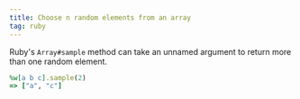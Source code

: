 ```yaml
---
title: Choose n random elements from an array
tag: ruby
---
```


Ruby's `Array#sample` method can take an unnamed argument to return more than one random element.

```ruby
%w[a b c].sample(2)
=> ["a", "c"]
```
